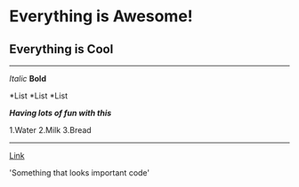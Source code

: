 # Everything is Awesome!

Everything is Cool
------------------
---
*Italic*
**Bold**

*List
*List
*List

***Having lots of fun with this***

1.Water
2.Milk
3.Bread

***
[Link](https://thetalan.github.io/cse15l-lab-reports/lab2test.html)

'Something that looks important code'
